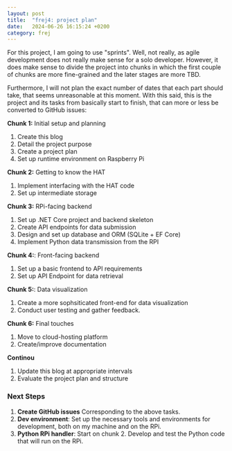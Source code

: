 ```yaml
---
layout: post
title:  "frej4: project plan"
date:   2024-06-26 16:15:24 +0200
category: frej
---
```


For this project, I am going to use "sprints". Well, not really, as agile development does not really make sense for a solo developer. However, it does make sense to divide the project into chunks in which the first couple of chunks are more fine-grained and the later stages are more TBD.

Furthermore, I will not plan the exact number of dates that each part should take, that seems unreasonable at this moment. With this said, this is the project and its tasks from basically start to finish, that can more or less be converted to GitHub issues:

**Chunk 1:** Initial setup and planning
1. Create this blog
2. Detail the project purpose
3. Create a project plan
4. Set up runtime environment on Raspberry Pi

**Chunk 2:** Getting to know the HAT
1. Implement interfacing with the HAT code
2. Set up intermediate storage

**Chunk 3:** RPi-facing backend
1. Set up .NET Core project and backend skeleton 
2. Create API endpoints for data submission
3. Design and set up database and ORM (SQLite + EF Core)
4. Implement Python data transmission from the RPI

**Chunk 4:**: Front-facing backend
1. Set up a basic frontend to API requirements
2. Set up API Endpoint for data retrieval

**Chunk 5:**: Data visualization
1. Create a more sophsiticated front-end for data visualization
2. Conduct user testing and gather feedback.

**Chunk 6:** Final touches
1. Move to cloud-hosting platform
2. Create/improve documentation

**Continou** 
1. Update this blog at appropriate intervals
2. Evaluate the project plan and structure


### Next Steps
1. **Create GitHub issues** Corresponding to the above tasks.
2. **Dev environment**: Set up the necessary tools and environments for development, both on my machine and on the RPi.
3. **Python RPi handler**: Start on chunk 2. Develop and test the Python code that will run on the RPi.
